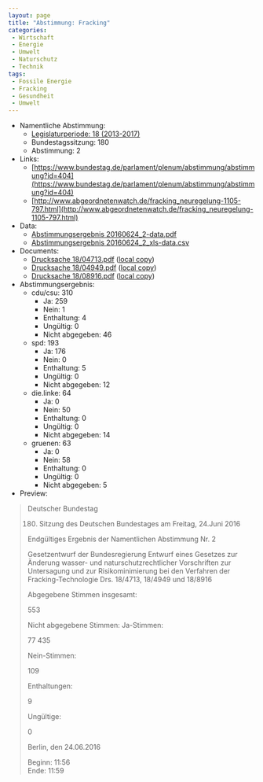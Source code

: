 ```yaml
---
layout: page
title: "Abstimmung: Fracking"
categories:
 - Wirtschaft
 - Energie
 - Umwelt
 - Naturschutz
 - Technik
tags:
 - Fossile Energie
 - Fracking
 - Gesundheit
 - Umwelt
---
```


* Namentliche Abstimmung:
    * [Legislaturperiode: 18 (2013-2017)](https://de.wikipedia.org/wiki/18._Deutscher_Bundestag)
    * Bundestagssitzung: 180
    * Abstimmung: 2
* Links: 
    * [https://www.bundestag.de/parlament/plenum/abstimmung/abstimmung?id=404](https://www.bundestag.de/parlament/plenum/abstimmung/abstimmung?id=404)
    * [http://www.abgeordnetenwatch.de/fracking_neuregelung-1105-797.html](http://www.abgeordnetenwatch.de/fracking_neuregelung-1105-797.html)
* Data: 
    * [Abstimmungsergebnis 20160624_2-data.pdf](/res/abstimmungsliste/20160624_2-data.pdf)
    * [Abstimmungsergebnis 20160624_2_xls-data.csv](/res/abstimmungsliste/analyses/20160624_2_xls-data.csv)
* Documents: 
    * [Drucksache 18/04713.pdf](http://dip21.bundestag.de/dip21/btd/18/047/1804713.pdf) ([local copy](/res/abstimmungsdaten/018-180-02/1804713.pdf))
    * [Drucksache 18/04949.pdf](http://dip21.bundestag.de/dip21/btd/18/049/1804949.pdf) ([local copy](/res/abstimmungsdaten/018-180-02/1804949.pdf))
    * [Drucksache 18/08916.pdf](http://dip21.bundestag.de/dip21/btd/18/089/1808916.pdf) ([local copy](/res/abstimmungsdaten/018-180-02/1808916.pdf))
* Abstimmungsergebnis:
    * cdu/csu: 310
        * Ja: 259
        * Nein: 1
        * Enthaltung: 4
        * Ungültig: 0
        * Nicht abgegeben: 46
    * spd: 193
        * Ja: 176
        * Nein: 0
        * Enthaltung: 5
        * Ungültig: 0
        * Nicht abgegeben: 12
    * die.linke: 64
        * Ja: 0
        * Nein: 50
        * Enthaltung: 0
        * Ungültig: 0
        * Nicht abgegeben: 14
    * gruenen: 63
        * Ja: 0
        * Nein: 58
        * Enthaltung: 0
        * Ungültig: 0
        * Nicht abgegeben: 5
* Preview: 
> Deutscher Bundestag
> 
> 180. Sitzung des Deutschen Bundestages
> am Freitag, 24.Juni 2016
> 
> Endgültiges Ergebnis der Namentlichen Abstimmung Nr. 2
> 
> Gesetzentwurf der Bundesregierung
> Entwurf eines Gesetzes zur Änderung wasser- und naturschutzrechtlicher Vorschriften zur
> Untersagung und zur Risikominimierung bei den Verfahren der Fracking-Technologie
> Drs. 18/4713, 18/4949 und 18/8916
> 
> Abgegebene Stimmen insgesamt:
> 
> 553
> 
> Nicht abgegebene Stimmen:
> Ja-Stimmen:
> 
> 77
> 435
> 
> Nein-Stimmen:
> 
> 109
> 
> Enthaltungen:
> 
> 9
> 
> Ungültige:
> 
> 0
> 
> Berlin, den 24.06.2016
> 
> Beginn: 11:56  
> Ende: 11:59
